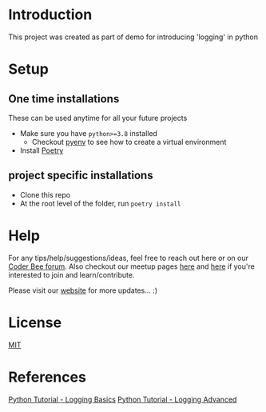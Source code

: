 # Introduction

This project was created as part of demo for introducing 'logging' in python

# Setup

## One time installations
These can be used anytime for all your future projects

- Make sure you have `python>=3.8` installed
  - Checkout [pyenv](https://github.com/pyenv/pyenv) to see how to create a virtual environment
- Install [Poetry](https://python-poetry.org/docs/#installation)

## project specific installations
- Clone this repo
- At the root level of the folder, run `poetry install`


# Help

For any tips/help/suggestions/ideas, feel free to reach out here or on our [Coder Bee forum](https://coderbee.flarum.cloud/). Also checkout our meetup pages [here](https://www.meetup.com/Berlin-Side-Project-Group/) and [here](https://www.meetup.com/Coders-Club-Berlin/) if you're interested to join and learn/contribute.

Please visit our [website](https://coderbee.de/) for more updates... :)


# License
[MIT](./LICENSE)


# References
[Python Tutorial - Logging Basics](https://www.youtube.com/watch?v=-ARI4Cz-awo)
[Python Tutorial - Logging Advanced](https://www.youtube.com/watch?v=jxmzY9soFXg)

